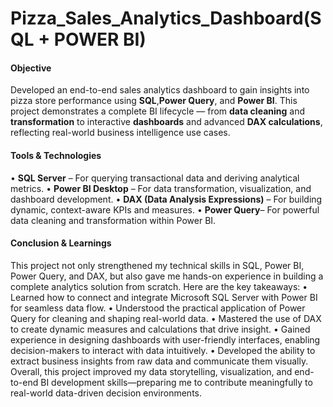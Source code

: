# Pizza_Sales_Analytics_Dashboard(SQL + POWER BI)

#### Objective
Developed an end-to-end sales analytics dashboard to gain insights into pizza store performance using **SQL**,**Power Query**, and **Power BI**. This project demonstrates a complete BI lifecycle — from **data cleaning** and **transformation** to interactive **dashboards** and advanced **DAX calculations**, reflecting real-world business intelligence use cases.

#### Tools & Technologies
•	**SQL Server** – For querying transactional data and deriving analytical metrics.
•	**Power BI Desktop** – For data transformation, visualization, and dashboard development.
•	**DAX (Data Analysis Expressions)** – For building dynamic, context-aware KPIs and measures.
•	**Power Query**– For powerful data cleaning and transformation within Power BI.

#### Conclusion & Learnings
This project not only strengthened my technical skills in SQL, Power BI, Power Query, and DAX, but also gave me hands-on experience in building a complete analytics solution from scratch. Here are the key takeaways:
•	Learned how to connect and integrate Microsoft SQL Server with Power BI for seamless data flow.
•	Understood the practical application of Power Query for cleaning and shaping real-world data.
•	Mastered the use of DAX to create dynamic measures and calculations that drive insight.
•	Gained experience in designing dashboards with user-friendly interfaces, enabling decision-makers to interact with data intuitively.
•	Developed the ability to extract business insights from raw data and communicate them visually.
Overall, this project improved my data storytelling, visualization, and end-to-end BI development skills—preparing me to contribute meaningfully to real-world data-driven decision environments.



